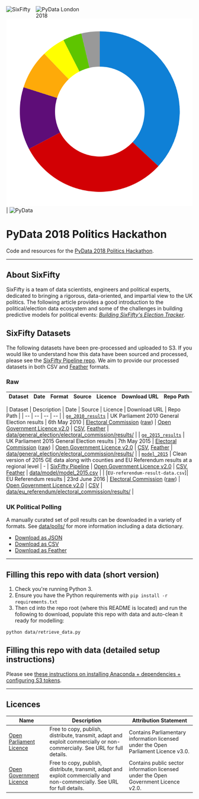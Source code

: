 <div>
    <img src="" alt="SixFifty" width="80px" style="float: left;" />
    <img src="" alt="PyData London 2018" width="120px"  style="float: left;">
</div>

![SixFifty](docs/logo.png)  |  ![PyData](https://pydata.org/london2018/static/images/logo.288981a8dfa8.png)

# PyData 2018 Politics Hackathon
Code and resources for the [PyData 2018 Politics Hackathon](https://pydata.org/london2018/schedule/presentation/53/).

- - -

## About SixFifty

SixFifty is a team of data scientists, engineers and political experts, dedicated to bringing a rigorous, data-oriented, and impartial view to the UK politics. The following article provides a good introduction to the political/election data ecosystem and some of the challenges in building predictive models for political events: _[Building SixFifty's Election Tracker](https://sixfifty.org.uk/2017/05/21/building-sixfiftys-election-tracker/)_.

## SixFifty Datasets

The following datasets have been pre-processed and uploaded to S3. If you would like to understand how this data have been sourced and processed, please see the [SixFifty Pipeline repo](https://github.com/six50/pipeline). We aim to provide our processed datasets in both CSV and [Feather](https://blog.rstudio.org/2016/03/29/feather/) formats.

### Raw
| Dataset | Date | Format | Source | Licence | Download URL | Repo Path |
| -- | -- | -- | -- | -- | -- | -- |


| Dataset | Description | Date | Source | Licence | Download URL | Repo Path |
| -- | -- | -- | -- |
| [`ge_2010_results`](https://github.com/six50/hackathon/tree/master/data/general_election/electoral_commission/results/README.md) | UK Parliament 2010 General Election results | 6th May 2010 | [Electoral Commission](http://www.electoralcommission.org.uk/our-work/our-research/electoral-data) ([raw](http://www.electoralcommission.org.uk/__data/assets/excel_doc/0003/105726/GE2010-results-flatfile-website.xls)) | [Open Government Licence v2.0](http://www.nationalarchives.gov.uk/doc/open-government-licence/version/2/) | [CSV](https://s3-eu-west-1.amazonaws.com/sixfifty/ge_2010_results.csv), [Feather](https://s3-eu-west-1.amazonaws.com/sixfifty/ge_2010_results.feather) | [data/general_election/electoral_commission/results/](https://github.com/six50/hackathon/tree/master/data/general_election/electoral_commission/results/README.md) |
| [`ge_2015_results`](https://github.com/six50/hackathon/tree/master/data/general_election/electoral_commission/results/README.md) | UK Parliament 2015 General Election results | 7th May 2015 | [Electoral Commission](http://www.electoralcommission.org.uk/our-work/our-research/electoral-data) ([raw](http://www.electoralcommission.org.uk/__data/assets/file/0004/191650/2015-UK-general-election-data-results-WEB.zip)) | [Open Government Licence v2.0](http://www.nationalarchives.gov.uk/doc/open-government-licence/version/2/) | [CSV](https://s3-eu-west-1.amazonaws.com/sixfifty/ge_2015_results.csv), [Feather](https://s3-eu-west-1.amazonaws.com/sixfifty/ge_2015_results.feather) | [data/general_election/electoral_commission/results/](https://github.com/six50/hackathon/tree/master/data/general_election/electoral_commission/results/README.md) |
| [`model_2015`](https://github.com/six50/hackathon/tree/master/data/model/) | Clean version of 2015 GE data along with counties and EU Referendum results at a regional level | - | [SixFifty Pipeline](https://github.com/six50/pipeline/blob/master/data/model/scripts/process.py) | [Open Government Licence v2.0](http://www.nationalarchives.gov.uk/doc/open-government-licence/version/2/) | [CSV](https://s3-eu-west-1.amazonaws.com/sixfifty/model_2015.csv), [Feather](https://s3-eu-west-1.amazonaws.com/sixfifty/model_2015.feather) | [data/model/model_2015.csv](https://github.com/six50/hackathon/tree/master/data/model/model_2015.csv) |
| [`EU-referendum-result-data.csv`]| EU Referendum results | 23rd June 2016 | [Electoral Commission](http://www.electoralcommission.org.uk/find-information-by-subject/elections-and-referendums/upcoming-elections-and-referendums/eu-referendum/electorate-and-count-information) ([raw](http://www.electoralcommission.org.uk/__data/assets/file/0014/212135/EU-referendum-result-data.csv)) | [Open Government Licence v2.0](http://www.nationalarchives.gov.uk/doc/open-government-licence/version/2/) | [CSV](https://s3-eu-west-1.amazonaws.com/sixfifty/EU-referendum-result-data.csv) | [data/eu_referendum/electoral_commission/results/](https://github.com/six50/hackathon/tree/master/data/eu_referendum/electoral_commission/results/README.md) |



### UK Political Polling
A manually curated set of poll results can be downloaded in a variety of formats. See [data/polls/](https://github.com/six50/hackathon/tree/master/data/polls/) for more information including a data dictionary.
- [Download as JSON](https://s3-eu-west-1.amazonaws.com/sixfifty/polls.json)
- [Download as CSV](https://s3-eu-west-1.amazonaws.com/sixfifty/polls.csv)
- [Download as Feather](https://s3-eu-west-1.amazonaws.com/sixfifty/polls.feather)


---

## Filling this repo with data (short version)
1. Check you're running Python 3.
2. Ensure you have the Python requirements with `pip install -r requirements.txt`
3. Then cd into the repo root (where this README is located) and run the following to download, populate this repo with data and auto-clean it ready for modelling:
```
python data/retrieve_data.py
```

## Filling this repo with data (detailed setup instructions)
Please see [these instructions on installing Anaconda + dependencies + configuring S3 tokens](docs/setup.md).

---

## Licences
| Name | Description | Attribution Statement |
| -- | -- | -- |
| [Open Parliament Licence](http://www.parliament.uk/site-information/copyright/open-parliament-licence/) | Free to copy, publish, distribute, transmit, adapt and exploit commercially or non-commercially. See URL for full details. | Contains Parliamentary information licensed under the Open Parliament Licence v3.0. |
| [Open Government Licence](http://www.nationalarchives.gov.uk/doc/open-government-licence/version/2/) | Free to copy, publish, distribute, transmit, adapt and exploit commercially and non-commercially. See URL for full details. | Contains public sector information licensed under the Open Government Licence v2.0. |
